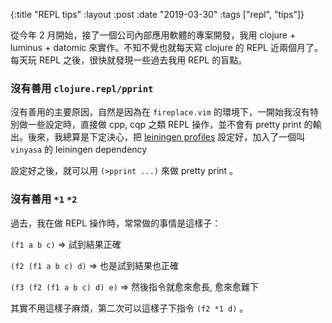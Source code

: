 {:title "REPL tips"
 :layout :post
 :date "2019-03-30"
 :tags ["repl", "tips"]}

從今年 2 月開始，接了一個公司內部應用軟體的專案開發，我用 clojure + luminus + datomic 來實作。不知不覺也就每天寫 clojure 的 REPL 近兩個月了。每天玩 REPL 之後，很快就發現一些過去我用 REPL 的盲點。

### 沒有善用 `clojure.repl/pprint`

  沒有善用的主要原因，自然是因為在 `fireplace.vim` 的環境下，一開始我沒有特別做一些設定時，直接做 cpp, cqp 之類 REPL 操作，並不會有 pretty print 的輸出。後來，我總算是下定決心，把 [leiningen profiles](https://github.com/humorless/dotfiles/blob/master/lein/profiles.clj) 設定好，加入了一個叫 `vinyasa` 的 leiningen dependency

  設定好之後，就可以用 `(>pprint ...)` 來做 pretty print 。

### 沒有善用 `*1` `*2`

  過去，我在做 REPL 操作時，常常做的事情是這樣子：

  `(f1 a b c)` => 試到結果正確

  `(f2 (f1 a b c) d)` => 也是試到結果也正確

  `(f3 (f2 (f1 a b c) d) e)` => 然後指令就愈來愈長, 愈來愈難下

  其實不用這樣子麻煩，第二次可以這樣子下指令 `(f2 *1 d)` 。
